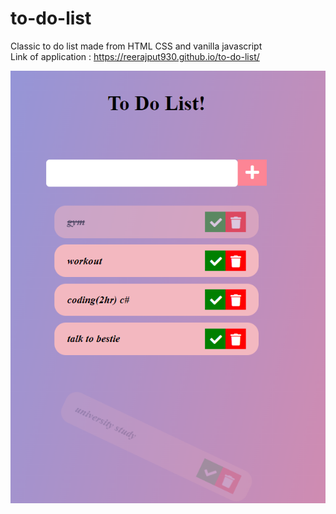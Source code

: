 # to-do-list
Classic to do list made from HTML CSS and vanilla javascript
<br>
Link of application :  https://reerajput930.github.io/to-do-list/

![caption](https://github.com/reerajput930/to-do-list/blob/90a900a1f02b1888fe14e13313c18fb154fe1d4e/sample%20image.png)
